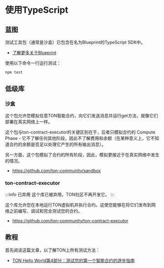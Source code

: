 # 使用TypeScript

## 蓝图

测试工具包（通常是沙盒）已包含在名为Blueprint的TypeScript SDK中。

- [了解更多关于Blueprint](/develop/smart-contracts/sdk/javascript)

使用以下命令一行运行测试：

```bash npm2yarn
npm test
```

## 低级库

### 沙盒

这个包允许您模拟任意TON智能合约，向它们发送消息并运行get方法，就像它们部署在真实网络上一样。

这个包与ton-contract-executor的关键区别在于，后者只模拟合约的 Compute Phase  - 它不了解任何其他阶段，因此不了解费用和余额（在某种意义上，它不知道合约的余额是否足以处理它产生的所有输出消息）。

另一方面，这个包模拟了合约的所有阶段，因此，模拟更接近于在真实网络中发生的情况。

- https://github.com/ton-community/sandbox

### ton-contract-executor

:::info 已弃用
这个库已被弃用。TON社区不再开发它。
:::

这个库允许您在本地运行TON虚拟机并执行合约。这使您能够在将它们发布到网络之前编写、调试和完全测试您的合约。

- https://github.com/ton-community/ton-contract-executor

## 教程

首先阅读这篇文章，以了解TON上所有测试方法：

* [TON Hello World第4部分：测试您的第一个智能合约的逐步指南](https://ton-community.github.io/tutorials/04-testing/)
